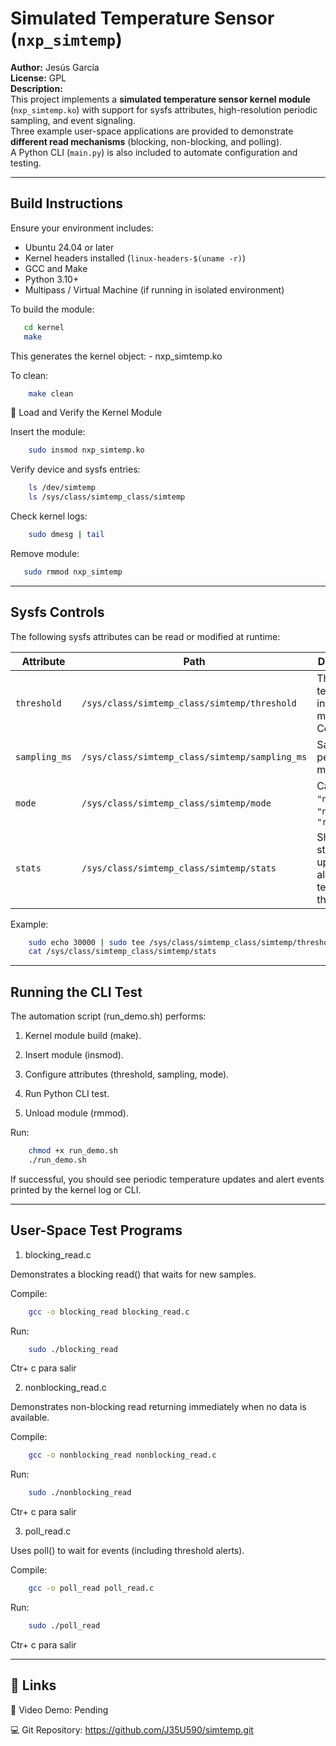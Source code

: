 # Simulated Temperature Sensor (`nxp_simtemp`)

**Author:** Jesús García  
**License:** GPL  
**Description:**  
This project implements a **simulated temperature sensor kernel module** (`nxp_simtemp.ko`) with support for sysfs attributes, high-resolution periodic sampling, and event signaling.  
Three example user-space applications are provided to demonstrate **different read mechanisms** (blocking, non-blocking, and polling).  
A Python CLI (`main.py`) is also included to automate configuration and testing.

---

## Build Instructions

Ensure your environment includes:

- Ubuntu 24.04 or later
- Kernel headers installed (`linux-headers-$(uname -r)`)
- GCC and Make
- Python 3.10+  
- Multipass / Virtual Machine (if running in isolated environment)

To build the module:
 ```bash
    cd kernel
    make
  ```
This generates the kernel object:
    - nxp_simtemp.ko

To clean: 
```bash
    make clean
  ```
🧩 Load and Verify the Kernel Module

Insert the module:
```bash
    sudo insmod nxp_simtemp.ko
  ```
Verify device and sysfs entries:
```bash
    ls /dev/simtemp
    ls /sys/class/simtemp_class/simtemp
  ```
Check kernel logs:
```bash
    sudo dmesg | tail
  ```
Remove module:
```bash
   sudo rmmod nxp_simtemp
  ```
---

## Sysfs Controls
The following sysfs attributes can be read or modified at runtime:

| Attribute     | Path                                           | Description                                             |
| ------------- | ---------------------------------------------- | ------------------------------------------------------- |
| `threshold`   | `/sys/class/simtemp_class/simtemp/threshold`   | Threshold temperature in millidegrees Celsius           |
| `sampling_ms` | `/sys/class/simtemp_class/simtemp/sampling_ms` | Sampling period in milliseconds                         |
| `mode`        | `/sys/class/simtemp_class/simtemp/mode`        | Can be `"normal"`, `"noisy"`, or `"ramp"`               |
| `stats`       | `/sys/class/simtemp_class/simtemp/stats`       | Shows live stats: updates, alerts, last temp, threshold |

Example:

```bash
    sudo echo 30000 | sudo tee /sys/class/simtemp_class/simtemp/threshold
    cat /sys/class/simtemp_class/simtemp/stats
  ```
---

## Running the CLI Test

The automation script (run_demo.sh) performs:

1. Kernel module build (make).

2. Insert module (insmod).

3. Configure attributes (threshold, sampling, mode).

4. Run Python CLI test.

5. Unload module (rmmod).

Run:

```bash
    chmod +x run_demo.sh
    ./run_demo.sh
  ```
If successful, you should see periodic temperature updates and alert events printed by the kernel log or CLI.

---

## User-Space Test Programs

1. blocking_read.c

Demonstrates a blocking read() that waits for new samples.

Compile:

```bash
    gcc -o blocking_read blocking_read.c
  ```
Run:
```bash
    sudo ./blocking_read
  ```
Ctr+ c para salir

2. nonblocking_read.c

Demonstrates non-blocking read returning immediately when no data is available.

Compile:
```bash
    gcc -o nonblocking_read nonblocking_read.c
  ```
Run:
```bash
    sudo ./nonblocking_read
  ```
Ctr+ c para salir

3. poll_read.c

Uses poll() to wait for events (including threshold alerts).

Compile:
```bash
    gcc -o poll_read poll_read.c
  ```
Run:
```bash
    sudo ./poll_read
  ```
Ctr+ c para salir

---

## 📎 Links

🎥 Video Demo: Pending

💻 Git Repository: https://github.com/J35U590/simtemp.git


